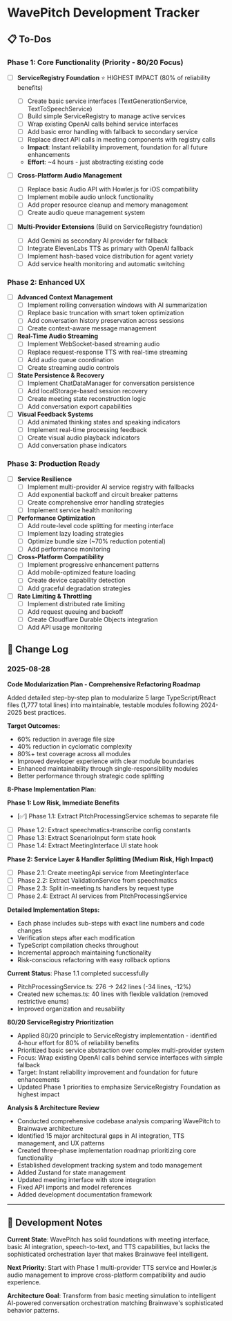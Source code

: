 # WavePitch Development Tracker

## 📋 To-Dos

### Phase 1: Core Functionality (Priority - 80/20 Focus)

- [ ] **ServiceRegistry Foundation** ⭐ HIGHEST IMPACT (80% of reliability benefits)
  - [ ] Create basic service interfaces (TextGenerationService, TextToSpeechService)
  - [ ] Build simple ServiceRegistry to manage active services
  - [ ] Wrap existing OpenAI calls behind service interfaces
  - [ ] Add basic error handling with fallback to secondary service
  - [ ] Replace direct API calls in meeting components with registry calls
  - **Impact**: Instant reliability improvement, foundation for all future enhancements
  - **Effort**: ~4 hours - just abstracting existing code

- [ ] **Cross-Platform Audio Management**
  - [ ] Replace basic Audio API with Howler.js for iOS compatibility
  - [ ] Implement mobile audio unlock functionality
  - [ ] Add proper resource cleanup and memory management
  - [ ] Create audio queue management system

- [ ] **Multi-Provider Extensions** (Build on ServiceRegistry foundation)
  - [ ] Add Gemini as secondary AI provider for fallback
  - [ ] Integrate ElevenLabs TTS as primary with OpenAI fallback
  - [ ] Implement hash-based voice distribution for agent variety
  - [ ] Add service health monitoring and automatic switching

### Phase 2: Enhanced UX

- [ ] **Advanced Context Management**
  - [ ] Implement rolling conversation windows with AI summarization
  - [ ] Replace basic truncation with smart token optimization
  - [ ] Add conversation history preservation across sessions
  - [ ] Create context-aware message management

- [ ] **Real-Time Audio Streaming**
  - [ ] Implement WebSocket-based streaming audio
  - [ ] Replace request-response TTS with real-time streaming
  - [ ] Add audio queue coordination
  - [ ] Create streaming audio controls

- [ ] **State Persistence & Recovery**
  - [ ] Implement ChatDataManager for conversation persistence
  - [ ] Add localStorage-based session recovery
  - [ ] Create meeting state reconstruction logic
  - [ ] Add conversation export capabilities

- [ ] **Visual Feedback Systems**
  - [ ] Add animated thinking states and speaking indicators
  - [ ] Implement real-time processing feedback
  - [ ] Create visual audio playback indicators
  - [ ] Add conversation phase indicators

### Phase 3: Production Ready

- [ ] **Service Resilience**
  - [ ] Implement multi-provider AI service registry with fallbacks
  - [ ] Add exponential backoff and circuit breaker patterns
  - [ ] Create comprehensive error handling strategies
  - [ ] Implement service health monitoring

- [ ] **Performance Optimization**
  - [ ] Add route-level code splitting for meeting interface
  - [ ] Implement lazy loading strategies
  - [ ] Optimize bundle size (~70% reduction potential)
  - [ ] Add performance monitoring

- [ ] **Cross-Platform Compatibility**
  - [ ] Implement progressive enhancement patterns
  - [ ] Add mobile-optimized feature loading
  - [ ] Create device capability detection
  - [ ] Add graceful degradation strategies

- [ ] **Rate Limiting & Throttling**
  - [ ] Implement distributed rate limiting
  - [ ] Add request queuing and backoff
  - [ ] Create Cloudflare Durable Objects integration
  - [ ] Add API usage monitoring

## 📅 Change Log

### 2025-08-28

**Code Modularization Plan - Comprehensive Refactoring Roadmap**

Added detailed step-by-step plan to modularize 5 large TypeScript/React files (1,777 total lines) into maintainable, testable modules following 2024-2025 best practices.

**Target Outcomes:**

- 60% reduction in average file size
- 40% reduction in cyclomatic complexity
- 80%+ test coverage across all modules
- Improved developer experience with clear module boundaries
- Enhanced maintainability through single-responsibility modules
- Better performance through strategic code splitting

**8-Phase Implementation Plan:**

**Phase 1: Low Risk, Immediate Benefits**

- [✅] Phase 1.1: Extract PitchProcessingService schemas to separate file
- [ ] Phase 1.2: Extract speechmatics-transcribe config constants
- [ ] Phase 1.3: Extract ScenarioInput form state hook
- [ ] Phase 1.4: Extract MeetingInterface UI state hook

**Phase 2: Service Layer & Handler Splitting (Medium Risk, High Impact)**

- [ ] Phase 2.1: Create meetingApi service from MeetingInterface
- [ ] Phase 2.2: Extract ValidationService from speechmatics
- [ ] Phase 2.3: Split in-meeting.ts handlers by request type
- [ ] Phase 2.4: Extract AI services from PitchProcessingService

**Detailed Implementation Steps:**

- Each phase includes sub-steps with exact line numbers and code changes
- Verification steps after each modification
- TypeScript compilation checks throughout
- Incremental approach maintaining functionality
- Risk-conscious refactoring with easy rollback options

**Current Status**: Phase 1.1 completed successfully

- PitchProcessingService.ts: 276 → 242 lines (-34 lines, -12%)
- Created new schemas.ts: 40 lines with flexible validation (removed restrictive enums)
- Improved organization and reusability

**80/20 ServiceRegistry Prioritization**

- Applied 80/20 principle to ServiceRegistry implementation - identified 4-hour effort for 80% of reliability benefits
- Prioritized basic service abstraction over complex multi-provider system
- Focus: Wrap existing OpenAI calls behind service interfaces with simple fallback
- Target: Instant reliability improvement and foundation for future enhancements
- Updated Phase 1 priorities to emphasize ServiceRegistry Foundation as highest impact

**Analysis & Architecture Review**

- Conducted comprehensive codebase analysis comparing WavePitch to Brainwave architecture
- Identified 15 major architectural gaps in AI integration, TTS management, and UX patterns
- Created three-phase implementation roadmap prioritizing core functionality
- Established development tracking system and todo management
- Added Zustand for state management
- Updated meeting interface with store integration
- Fixed API imports and model references
- Added development documentation framework

---

## 📝 Development Notes

**Current State**: WavePitch has solid foundations with meeting interface, basic AI integration, speech-to-text, and TTS capabilities, but lacks the sophisticated orchestration layer that makes Brainwave feel intelligent.

**Next Priority**: Start with Phase 1 multi-provider TTS service and Howler.js audio management to improve cross-platform compatibility and audio experience.

**Architecture Goal**: Transform from basic meeting simulation to intelligent AI-powered conversation orchestration matching Brainwave's sophisticated behavior patterns.
